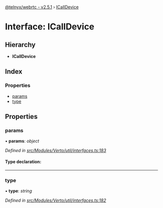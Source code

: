[@telnyx/webrtc - v2.5.1](../README.md) › [ICallDevice](icalldevice.md)

# Interface: ICallDevice

## Hierarchy

* **ICallDevice**

## Index

### Properties

* [params](icalldevice.md#params)
* [type](icalldevice.md#type)

## Properties

###  params

• **params**: *object*

*Defined in [src/Modules/Verto/util/interfaces.ts:183](https://github.com/team-telnyx/webrtc/blob/main/packages/js/src/Modules/Verto/util/interfaces.ts#L183)*

#### Type declaration:

___

###  type

• **type**: *string*

*Defined in [src/Modules/Verto/util/interfaces.ts:182](https://github.com/team-telnyx/webrtc/blob/main/packages/js/src/Modules/Verto/util/interfaces.ts#L182)*
